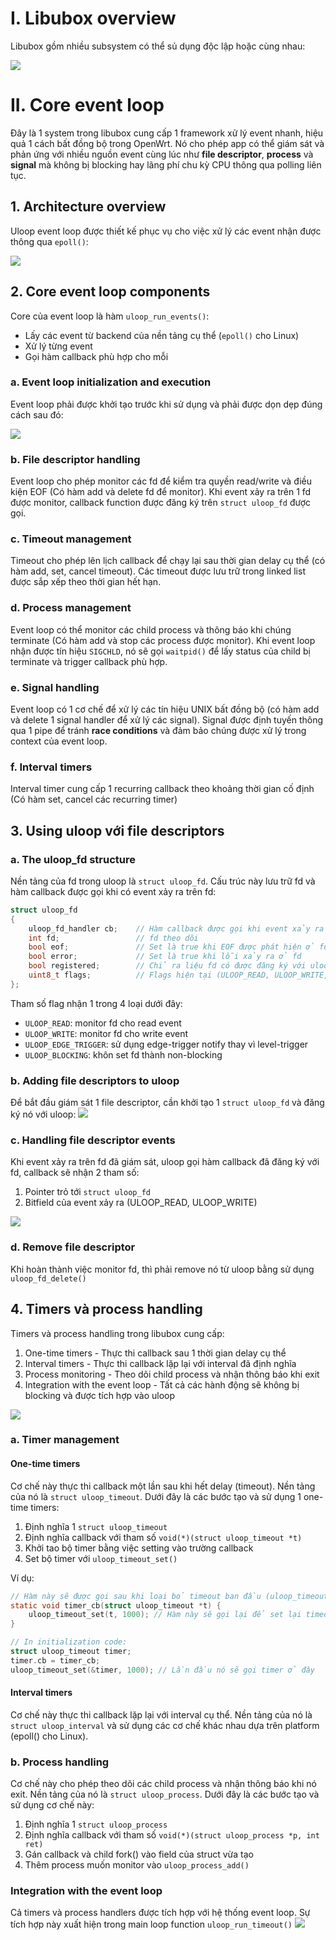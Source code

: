 # I. Libubox overview
Libubox gồm nhiều subsystem có thể sủ dụng độc lập hoặc cùng nhau:

![](/image_libubox/core_component.png)

# II. Core event loop
Đây là 1 system trong libubox cung cấp 1 framework xử lý event nhanh, hiệu quả 1 cách bất đồng bộ trong OpenWrt. Nó cho phép app có thể giám sát và phản ứng với nhiều nguồn event cùng lúc như **file descriptor**, **process** và **signal** mà không bị blocking hay lãng phí chu kỳ CPU thông qua polling liên tục.

## 1. Architecture overview
Uloop event loop được thiết kế phục vụ cho việc xử lý các event nhận được thông qua `epoll()`:

![](/image_libubox/event_loop_archi.png)

## 2. Core event loop components
Core của event loop là hàm `uloop_run_events()`:
- Lấy các event từ backend của nền tảng cụ thể (`epoll()` cho Linux)
- Xử lý từng event
- Gọi hàm callback phù hợp cho mỗi 
### a. Event loop initialization and execution
Event loop phải được khởi tạo trước khi sử dụng và phải được dọn dẹp đúng cách sau đó:

![](/image_libubox/init_event_loop.png)

### b. File descriptor handling
Event loop cho phép monitor các fd để kiểm tra quyền read/write và điều kiện EOF (Có hàm add và delete fd để monitor). Khi event xảy ra trên 1 fd được monitor, callback function được đăng ký trên `struct uloop_fd` được gọi.

### c. Timeout management
Timeout cho phép lên lịch callback để chạy lại sau thời gian delay cụ thể (có hàm add, set, cancel timeout). Các timeout được lưu trữ trong linked list được sắp xếp theo thời gian hết hạn. 

### d. Process management
Event loop có thể monitor các child process và thông báo khi chúng terminate (Có hàm add và stop các process được monitor). Khi event loop nhận được tín hiệu `SIGCHLD`, nó sẽ gọi `waitpid()` để lấy status của child bị terminate và trigger callback phù hợp.

### e. Signal handling
Event loop có 1 cơ chế để xử lý các tín hiệu UNIX bất đồng bộ (có hàm add và delete 1 signal handler để xử lý các signal). Signal được định tuyến thông qua 1 pipe để tránh **race conditions** và đảm bảo chúng được xử lý trong context của event loop.

### f. Interval timers
Interval timer cung cấp 1 recurring callback theo khoảng thời gian cố định (Có hàm set, cancel các recurring timer)

## 3. Using uloop với file descriptors
### a. The uloop_fd structure
Nền tảng của fd trong uloop là `struct uloop_fd`. Cấu trúc này lưu trữ fd và hàm callback được gọi khi có event xảy ra trên fd:
```c
struct uloop_fd
{
	uloop_fd_handler cb;    // Hàm callback được gọi khi event xảy ra trên fd
	int fd;                 // fd theo dõi
	bool eof;               // Set là true khi EOF được phát hiện ở fd
	bool error;             // Set là true khi lỗi xảy ra ở fd
	bool registered;        // Chỉ ra liệu fd có được đăng ký với uloop không
	uint8_t flags;          // Flags hiện tại (ULOOP_READ, ULOOP_WRITE, ULOOP_EDGE_TRIGGER, ULOOP_BLOCKING)
};
```

Tham số flag nhận 1 trong 4 loại dưới đây:
- `ULOOP_READ`: monitor fd cho read event
- `ULOOP_WRITE`: monitor fd cho write event
- `ULOOP_EDGE_TRIGGER`: sử dụng edge-trigger notify thay vì level-trigger
- `ULOOP_BLOCKING`: khôn set fd thành non-blocking 

### b. Adding file descriptors to uloop
Để bắt đầu giám sát 1 file descriptor, cần khởi tạo 1 `struct uloop_fd` và đăng ký nó với uloop:
![](/image_libubox/add_fd.png)

### c. Handling file descriptor events
Khi event xảy ra trên fd đã giám sát, uloop gọi hàm callback đã đăng ký với fd, callback sẽ nhận 2 tham số:
1. Pointer trỏ tới `struct uloop_fd`
2. Bitfield của event xảy ra (ULOOP_READ, ULOOP_WRITE)

![](/image_libubox/callback_fd.png)

### d. Remove file descriptor
Khi hoàn thành việc monitor fd, thì phải remove nó từ uloop bằng sử dụng `uloop_fd_delete()`

## 4. Timers và process handling
Timers và process handling trong libubox cung cấp:
1. One-time timers - Thực thi callback sau 1 thời gian delay cụ thể
2. Interval timers - Thực thi callback lặp lại với interval đã định nghĩa
3. Process monitoring - Theo dõi child process và nhận thông báo khi exit
4. Integration with the event loop - Tất cả các hành động sẽ không bị blocking và được tích hợp vào uloop

![](/image_libubox/link_component_uloop.png)

### a. Timer management
#### One-time timers
Cơ chế này thực thi callback một lần sau khi hết delay (timeout). Nền tảng của nó là `struct uloop_timeout`. Dưới đây là các bước tạo và sử dụng 1 one-time timers:
1. Định nghĩa 1 `struct uloop_timeout`
2. Định nghĩa callback với tham số `void(*)(struct uloop_timeout *t)`
3. Khởi tao bộ timer bằng việc setting vào trường callback
4. Set bộ timer với `uloop_timeout_set()`

Ví dụ:
```c
// Hàm này sẽ được gọi sau khi loại bỏ timeout ban đầu (uloop_timeout_cancel(t))
static void timer_cb(struct uloop_timeout *t) {
    uloop_timeout_set(t, 1000); // Hàm này sẽ gọi lại để set lại timeout mới => nó sẽ giống cơ chế interval timers (nhưng bản chất của nó là xóa timeout và tạo timeout mới)
}

// In initialization code:
struct uloop_timeout timer;
timer.cb = timer_cb;
uloop_timeout_set(&timer, 1000); // Lần đầu nó sẽ gọi timer ở đây
```

#### Interval timers
Cơ chế này thực thi callback lặp lại với interval cụ thể. Nền tảng của nó là `struct uloop_interval` và sử dụng các cơ chế khác nhau dựa trên platform (epoll() cho Linux).

### b. Process handling
Cơ chế này cho phép theo dõi các child process và nhận thông báo khi nó exit. Nền tảng của nó là `struct uloop_process`. Dưới đây là các bước tạo và sử dụng cơ chế này:
1. Định nghĩa 1 `struct uloop_process`
2. Định nghĩa callback với tham số `void(*)(struct uloop_process *p, int ret)`
3. Gán callback và child fork() vào field của struct vừa tạo
4. Thêm process muốn monitor vào `uloop_process_add()`

### Integration with the event loop
Cả timers và process handlers được tích hợp với hệ thống event loop. Sự tích hợp này xuất hiện trong main loop function `uloop_run_timeout()`
![](/image_libubox/integration_uloop.png)


